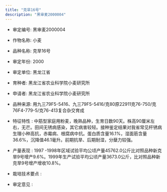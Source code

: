 ```yaml
---
title: "克旱16号"
description: "黑审麦2000004"
---
```

* 审定编号:  黑审麦2000004

*  作物名称:  小麦

*  品种名称:  克旱16号

*  审定年份:  2000

*  审定单位:  黑龙江省

* 育种者:  黑龙江省农业科学院小麦研究所

*  申请者:  黑龙江省农业科学院小麦研究所

*  品种来源:  用九三79F5-5416、九三79F5-5416/克80原22911克76-750/克76F4-779-5/克76-413复合杂交育成

*  特征特性 : 
中筋型家庭用粉麦，晚熟品种，生育日数90天。株高90厘米左右，无芒。田间无锈病感染，其它病害较轻。接种鉴定结果对我省常见秆锈病生理小种高抗，赤霉病、根腐病中抗。蛋白质含量16.1%，湿面筋含量36.6%，沉降值46.1毫升。前期抗旱、后期耐湿，分蘖力较强。
 
*  产量表现 : 
1997 -1998年区域试验平均公顷产量45762.0公斤比对照品种新克旱9号增产9.6%。1999年生产试验平均公顷产量3673.0公斤，比对照品种新克旱9号增产增收10.8%。

*  栽培技术要点 : 


*  审定意见 : 

